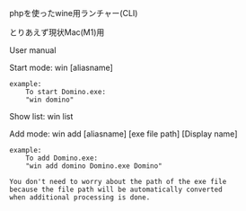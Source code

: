 phpを使ったwine用ランチャー(CLI)

とりあえず現状Mac(M1)用


User manual

Start mode:
    win [aliasname]
    
    example:
        To start Domino.exe:
        "win domino"

Show list:
    win list

Add mode: 
    win add [aliasname] [exe file path] [Display name]

    example:
        To add Domino.exe:
        "win add domino Domino.exe Domino"

    You don't need to worry about the path of the exe file 
    because the file path will be automatically converted 
    when additional processing is done.